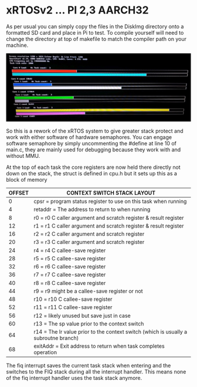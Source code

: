 
# xRTOSv2 ... PI 2,3 AARCH32
As per usual you can simply copy the files in the DiskImg directory onto a formatted SD card and place in Pi to test.
To compile yourself will need to change the directory at top of makefile to match the compiler path on your machine. 
>
![](https://github.com/LdB-ECM/Docs_and_Images/blob/master/Images/xRTOS_SEMS.jpg?raw=true)
>
So this is a rework of the xRTOS system to give greater stack protect and work with either software of hardware semaphores.
You can engage software semaphore by simply uncommenting the #define at line 10 of main.c, they are mainly used for debugging because they work with and without MMU.

At the top of each task the core registers are now held there directly not down on the stack, the struct is defined in cpu.h but it sets up this as a block of memory

   OFFSET    |  CONTEXT SWITCH STACK LAYOUT
------------ | -------------
0			    | cpsr		  = program status register to use on this task when running
4            |	retaddr	  = The address to return to when running
8			    | r0			  = r0	C caller argument and scratch register & result register
12			    | r1			  = r1	C caller argument and scratch register & result register
16			    | r2			  = r2	C caller argument and scratch register
20			    | r3			  = r3	C caller argument and scratch register
24			    | r4			  = r4	C callee-save register
28			    | r5			  = r5	C callee-save register
32			    | r6			  = r6	C callee-save register
36			    | r7			  = r7	C callee-save register
40			    | r8			  = r8	C callee-save register
44			    | r9			  = r9	might be a callee-save register or not
48			    | r10		  = r10	C callee-save register
52			    | r11		  = r11	C callee-save register
56			    | r12		  = likely unused but save just in case
60			    | r13		  = The sp value prior to the context switch 
64			    | r14		  = The lr value prior to the context switch (which is usually a subroutne branch)
68			    | exitAddr	  = Exit address to return when task completes operation

The fiq interrupt saves the current task stack when entering and the switches to the FIQ stack during all the interrupt handler. This means none of the fiq interrupt handler uses the task stack anymore.
